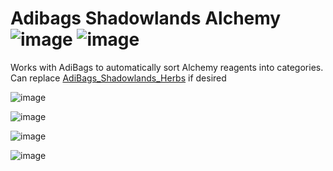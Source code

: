 # Adibags Shadowlands Alchemy   ![image](https://img.shields.io/badge/Supports-Shadowlands-0B68D7)  ![image](https://img.shields.io/badge/Ready_for-9.1.5-darkgreen)
Works with AdiBags to automatically sort Alchemy reagents into categories.
Can replace [AdiBags_Shadowlands_Herbs](https://www.curseforge.com/wow/addons/adibags-shadowlands-herbs) if desired

![image](https://user-images.githubusercontent.com/1850089/141399543-d789c48b-d9bf-4207-8f3d-d7f0047534dc.png)

![image](https://user-images.githubusercontent.com/1850089/141399695-4841cc1c-6185-40cf-9447-5b39b03f9bae.png)

![image](https://user-images.githubusercontent.com/1850089/141399892-f4222b53-364c-4984-9048-715b00ea5a4a.png)



![image](https://img.shields.io/badge/Requires-AdiBags-brown)
